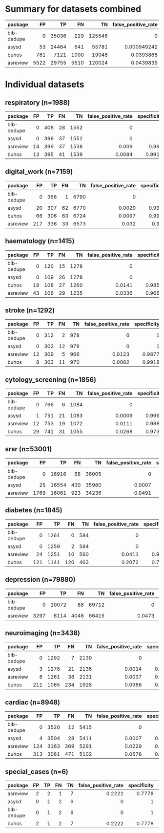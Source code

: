 # Summary for datasets combined

| package    |   FP |    TP |   FN |     TN |   false_positive_rate |   specificity |   sensitivity |   precision |       f1 |
|:-----------|-----:|------:|-----:|-------:|----------------------:|--------------:|--------------:|------------:|---------:|
| bib-dedupe |    0 | 35036 |  229 | 125546 |           0           |      1        |      0.993506 |    1        | 0.996743 |
| asysd      |   53 | 24464 |  641 |  55781 |           0.000949242 |      0.999051 |      0.974467 |    0.997838 | 0.986014 |
| buhos      |  781 |  7121 | 1000 |  19048 |           0.0393868   |      0.960613 |      0.876862 |    0.901164 | 0.888847 |
| asreview   | 5522 | 29755 | 5510 | 120024 |           0.0439839   |      0.956016 |      0.843754 |    0.843467 | 0.843611 |

# Individual datasets

## respiratory (n=1988)

| package    |   FP |   TP |   FN |   TN |   false_positive_rate |   specificity |   sensitivity |   precision |     f1 | runtime   |
|:-----------|-----:|-----:|-----:|-----:|----------------------:|--------------:|--------------:|------------:|-------:|:----------|
| bib-dedupe |    0 |  408 |   28 | 1552 |                0      |        1      |        0.9358 |      1      | 0.9668 | 0:00:09   |
| asysd      |    0 |  399 |   37 | 1552 |                0      |        1      |        0.9151 |      1      | 0.9557 | 0:00:04   |
| asreview   |   14 |  399 |   37 | 1538 |                0.009  |        0.991  |        0.9151 |      0.9661 | 0.9399 | 0:00:00   |
| buhos      |   13 |  395 |   41 | 1539 |                0.0084 |        0.9916 |        0.906  |      0.9681 | 0.936  | 0:05:10   |

## digital_work (n=7159)

| package    |   FP |   TP |   FN |   TN |   false_positive_rate |   specificity |   sensitivity |   precision |     f1 | runtime   |
|:-----------|-----:|-----:|-----:|-----:|----------------------:|--------------:|--------------:|------------:|-------:|:----------|
| bib-dedupe |    0 |  368 |    1 | 6790 |                0      |        1      |        0.9973 |      1      | 0.9986 | 0:00:36   |
| asysd      |   20 |  307 |   62 | 6770 |                0.0029 |        0.9971 |        0.832  |      0.9388 | 0.8822 | 0:00:14   |
| buhos      |   66 |  306 |   63 | 6724 |                0.0097 |        0.9903 |        0.8293 |      0.8226 | 0.8259 | 0:30:55   |
| asreview   |  217 |  336 |   33 | 6573 |                0.032  |        0.968  |        0.9106 |      0.6076 | 0.7289 | 0:00:00   |

## haematology (n=1415)

| package    |   FP |   TP |   FN |   TN |   false_positive_rate |   specificity |   sensitivity |   precision |     f1 | runtime   |
|:-----------|-----:|-----:|-----:|-----:|----------------------:|--------------:|--------------:|------------:|-------:|:----------|
| bib-dedupe |    0 |  120 |   15 | 1278 |                0      |        1      |        0.8889 |      1      | 0.9412 | 0:00:06   |
| asysd      |    0 |  109 |   26 | 1278 |                0      |        1      |        0.8074 |      1      | 0.8934 | 0:00:04   |
| buhos      |   18 |  108 |   27 | 1260 |                0.0141 |        0.9859 |        0.8    |      0.8571 | 0.8276 | 0:03:37   |
| asreview   |   43 |  106 |   29 | 1235 |                0.0336 |        0.9664 |        0.7852 |      0.7114 | 0.7465 | 0:00:00   |

## stroke (n=1292)

| package    |   FP |   TP |   FN |   TN |   false_positive_rate |   specificity |   sensitivity |   precision |     f1 | runtime   |
|:-----------|-----:|-----:|-----:|-----:|----------------------:|--------------:|--------------:|------------:|-------:|:----------|
| bib-dedupe |    0 |  312 |    2 |  978 |                0      |        1      |        0.9936 |      1      | 0.9968 | 0:00:05   |
| asysd      |    0 |  302 |   12 |  978 |                0      |        1      |        0.9618 |      1      | 0.9805 | 0:00:03   |
| asreview   |   12 |  309 |    5 |  966 |                0.0123 |        0.9877 |        0.9841 |      0.9626 | 0.9732 | 0:00:00   |
| buhos      |    8 |  303 |   11 |  970 |                0.0082 |        0.9918 |        0.965  |      0.9743 | 0.9696 | 0:05:20   |

## cytology_screening (n=1856)

| package    |   FP |   TP |   FN |   TN |   false_positive_rate |   specificity |   sensitivity |   precision |     f1 | runtime   |
|:-----------|-----:|-----:|-----:|-----:|----------------------:|--------------:|--------------:|------------:|-------:|:----------|
| bib-dedupe |    0 |  766 |    6 | 1084 |                0      |        1      |        0.9922 |      1      | 0.9961 | 0:00:08   |
| asysd      |    1 |  751 |   21 | 1083 |                0.0009 |        0.9991 |        0.9728 |      0.9987 | 0.9856 | 0:00:03   |
| asreview   |   12 |  753 |   19 | 1072 |                0.0111 |        0.9889 |        0.9754 |      0.9843 | 0.9798 | 0:00:00   |
| buhos      |   29 |  741 |   31 | 1055 |                0.0268 |        0.9732 |        0.9598 |      0.9623 | 0.9611 | 0:06:57   |

## srsr (n=53001)

| package    |   FP |    TP |   FN |    TN |   false_positive_rate |   specificity |   sensitivity |   precision |     f1 | runtime   |
|:-----------|-----:|------:|-----:|------:|----------------------:|--------------:|--------------:|------------:|-------:|:----------|
| bib-dedupe |    0 | 16916 |   68 | 36005 |                0      |        1      |        0.996  |      1      | 0.998  | 0:07:41   |
| asysd      |   25 | 16554 |  430 | 35980 |                0.0007 |        0.9993 |        0.9747 |      0.9985 | 0.9864 | 0:01:18   |
| asreview   | 1769 | 16061 |  923 | 34236 |                0.0491 |        0.9509 |        0.9457 |      0.9008 | 0.9227 | 0:00:02   |

## diabetes (n=1845)

| package    |   FP |   TP |   FN |   TN |   false_positive_rate |   specificity |   sensitivity |   precision |     f1 | runtime   |
|:-----------|-----:|-----:|-----:|-----:|----------------------:|--------------:|--------------:|------------:|-------:|:----------|
| bib-dedupe |    0 | 1261 |    0 |  584 |                0      |        1      |        1      |      1      | 1      | 0:00:09   |
| asysd      |    0 | 1259 |    2 |  584 |                0      |        1      |        0.9984 |      1      | 0.9992 | 0:00:06   |
| asreview   |   24 | 1251 |   10 |  560 |                0.0411 |        0.9589 |        0.9921 |      0.9812 | 0.9866 | 0:00:00   |
| buhos      |  121 | 1141 |  120 |  463 |                0.2072 |        0.7928 |        0.9048 |      0.9041 | 0.9045 | 0:08:30   |

## depression (n=79880)

| package    |   FP |    TP |   FN |    TN |   false_positive_rate |   specificity |   sensitivity |   precision |     f1 | runtime   |
|:-----------|-----:|------:|-----:|------:|----------------------:|--------------:|--------------:|------------:|-------:|:----------|
| bib-dedupe |    0 | 10072 |   88 | 69712 |                0      |        1      |        0.9913 |      1      | 0.9957 | 0:09:57   |
| asreview   | 3297 |  6114 | 4046 | 66415 |                0.0473 |        0.9527 |        0.6018 |      0.6497 | 0.6248 | 0:00:03   |

## neuroimaging (n=3438)

| package    |   FP |   TP |   FN |   TN |   false_positive_rate |   specificity |   sensitivity |   precision |     f1 | runtime   |
|:-----------|-----:|-----:|-----:|-----:|----------------------:|--------------:|--------------:|------------:|-------:|:----------|
| bib-dedupe |    0 | 1292 |    7 | 2139 |                0      |        1      |        0.9946 |      1      | 0.9973 | 0:00:16   |
| asysd      |    3 | 1278 |   21 | 2136 |                0.0014 |        0.9986 |        0.9838 |      0.9977 | 0.9907 | 0:00:07   |
| asreview   |    8 | 1261 |   38 | 2131 |                0.0037 |        0.9963 |        0.9707 |      0.9937 | 0.9821 | 0:00:00   |
| buhos      |  211 | 1065 |  234 | 1928 |                0.0986 |        0.9014 |        0.8199 |      0.8346 | 0.8272 | 0:16:00   |

## cardiac (n=8948)

| package    |   FP |   TP |   FN |   TN |   false_positive_rate |   specificity |   sensitivity |   precision |     f1 | runtime   |
|:-----------|-----:|-----:|-----:|-----:|----------------------:|--------------:|--------------:|------------:|-------:|:----------|
| bib-dedupe |    0 | 3520 |   12 | 5415 |                0      |        1      |        0.9966 |      1      | 0.9983 | 0:00:51   |
| asysd      |    4 | 3504 |   28 | 5411 |                0.0007 |        0.9993 |        0.9921 |      0.9989 | 0.9955 | 0:00:19   |
| asreview   |  124 | 3163 |  369 | 5291 |                0.0229 |        0.9771 |        0.8955 |      0.9623 | 0.9277 | 0:00:00   |
| buhos      |  313 | 3061 |  471 | 5102 |                0.0578 |        0.9422 |        0.8666 |      0.9072 | 0.8865 | 1:14:46   |

## special_cases (n=6)

| package    |   FP |   TP |   FN |   TN |   false_positive_rate |   specificity |   sensitivity |   precision |     f1 | runtime   |
|:-----------|-----:|-----:|-----:|-----:|----------------------:|--------------:|--------------:|------------:|-------:|:----------|
| asreview   |    2 |    2 |    1 |    7 |                0.2222 |        0.7778 |        0.6667 |      0.5    | 0.5714 | 0:00:00   |
| asysd      |    0 |    1 |    2 |    9 |                0      |        1      |        0.3333 |      1      | 0.5    | 0:00:03   |
| bib-dedupe |    0 |    1 |    2 |    9 |                0      |        1      |        0.3333 |      1      | 0.5    | 0:00:00   |
| buhos      |    2 |    1 |    2 |    7 |                0.2222 |        0.7778 |        0.3333 |      0.3333 | 0.3333 | 0:00:00   |


